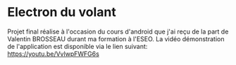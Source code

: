 # Electron du volant
Projet final réalise à l'occasion du cours d'android que j'ai reçu de la part de Valentin BROSSEAU durant ma formation à l'ESEO.
La vidéo démonstration de l'application est disponible via le lien suivant: https://youtu.be/VvlwpFWFG6s
